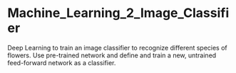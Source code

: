 # Machine_Learning_2_Image_Classifier
Deep Learning to train an image classifier to recognize different species of flowers. Use pre-trained network and define and train a new, untrained feed-forward network as a classifier.
